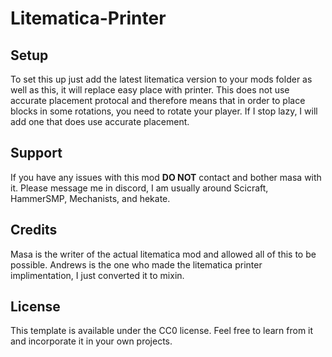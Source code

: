 # Litematica-Printer

## Setup

To set this up just add the latest litematica version to your mods folder as well as this, it will replace easy place with printer. This does not use accurate placement protocal and therefore means that in order to place blocks in some rotations, you need to rotate your player. If I stop lazy, I will add one that does use accurate placement.

## Support
If you have any issues with this mod **DO NOT** contact and bother masa with it. Please message me in discord, I am usually around Scicraft, HammerSMP, Mechanists, and hekate. 

## Credits
Masa is the writer of the actual litematica mod and allowed all of this to be possible.
Andrews is the one who made the litematica printer implimentation, I just converted it to mixin.

## License

This template is available under the CC0 license. Feel free to learn from it and incorporate it in your own projects.
